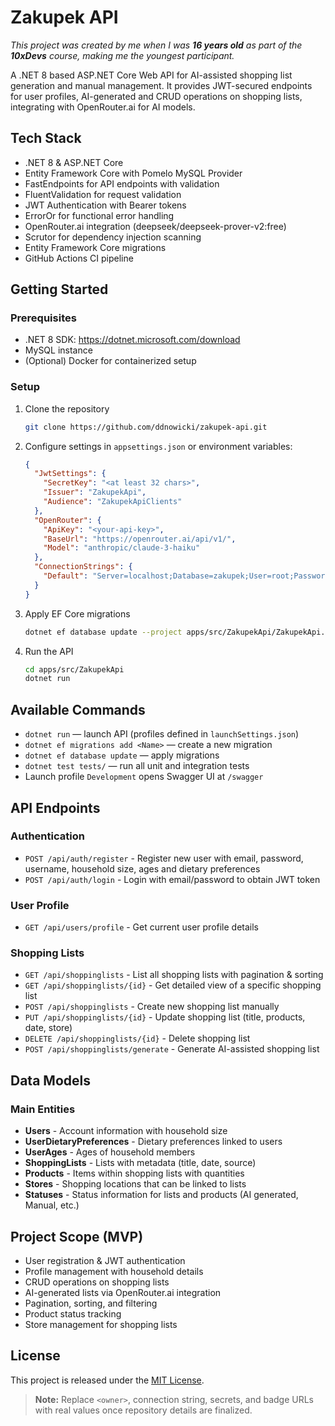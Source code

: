 # Zakupek API
*This project was created by me when I was **16 years old** as part of the **10xDevs** course, making me the youngest participant.*

A .NET 8 based ASP.NET Core Web API for AI-assisted shopping list generation and manual management. It provides JWT-secured endpoints for user profiles, AI-generated and CRUD operations on shopping lists, integrating with OpenRouter.ai for AI models.

## Tech Stack
- .NET 8 & ASP.NET Core
- Entity Framework Core with Pomelo MySQL Provider
- FastEndpoints for API endpoints with validation
- FluentValidation for request validation
- JWT Authentication with Bearer tokens
- ErrorOr for functional error handling
- OpenRouter.ai integration (deepseek/deepseek-prover-v2:free)
- Scrutor for dependency injection scanning
- Entity Framework Core migrations
- GitHub Actions CI pipeline

## Getting Started

### Prerequisites
- .NET 8 SDK: https://dotnet.microsoft.com/download
- MySQL instance
- (Optional) Docker for containerized setup

### Setup

1. Clone the repository  
   ```bash
   git clone https://github.com/ddnowicki/zakupek-api.git
   ```
2. Configure settings in `appsettings.json` or environment variables:
   ```json
   {
     "JwtSettings": {
       "SecretKey": "<at least 32 chars>",
       "Issuer": "ZakupekApi",
       "Audience": "ZakupekApiClients"
     },
     "OpenRouter": {
       "ApiKey": "<your-api-key>",
       "BaseUrl": "https://openrouter.ai/api/v1/",
       "Model": "anthropic/claude-3-haiku"
     },
     "ConnectionStrings": {
       "Default": "Server=localhost;Database=zakupek;User=root;Password=..."
     }
   }
   ```
3. Apply EF Core migrations  
   ```bash
   dotnet ef database update --project apps/src/ZakupekApi/ZakupekApi.csproj
   ```
4. Run the API  
   ```bash
   cd apps/src/ZakupekApi
   dotnet run
   ```

## Available Commands
- `dotnet run` — launch API (profiles defined in `launchSettings.json`)
- `dotnet ef migrations add <Name>` — create a new migration
- `dotnet ef database update` — apply migrations
- `dotnet test tests/` — run all unit and integration tests
- Launch profile `Development` opens Swagger UI at `/swagger`

## API Endpoints

### Authentication
- `POST /api/auth/register` - Register new user with email, password, username, household size, ages and dietary preferences
- `POST /api/auth/login` - Login with email/password to obtain JWT token

### User Profile
- `GET /api/users/profile` - Get current user profile details

### Shopping Lists
- `GET /api/shoppinglists` - List all shopping lists with pagination & sorting
- `GET /api/shoppinglists/{id}` - Get detailed view of a specific shopping list
- `POST /api/shoppinglists` - Create new shopping list manually
- `PUT /api/shoppinglists/{id}` - Update shopping list (title, products, date, store)
- `DELETE /api/shoppinglists/{id}` - Delete shopping list
- `POST /api/shoppinglists/generate` - Generate AI-assisted shopping list

## Data Models

### Main Entities
- **Users** - Account information with household size
- **UserDietaryPreferences** - Dietary preferences linked to users
- **UserAges** - Ages of household members
- **ShoppingLists** - Lists with metadata (title, date, source)
- **Products** - Items within shopping lists with quantities
- **Stores** - Shopping locations that can be linked to lists
- **Statuses** - Status information for lists and products (AI generated, Manual, etc.)

## Project Scope (MVP)
- User registration & JWT authentication
- Profile management with household details
- CRUD operations on shopping lists
- AI-generated lists via OpenRouter.ai integration
- Pagination, sorting, and filtering
- Product status tracking
- Store management for shopping lists

## License
This project is released under the [MIT License](LICENSE).

> **Note:** Replace `<owner>`, connection string, secrets, and badge URLs with real values once repository details are finalized.
